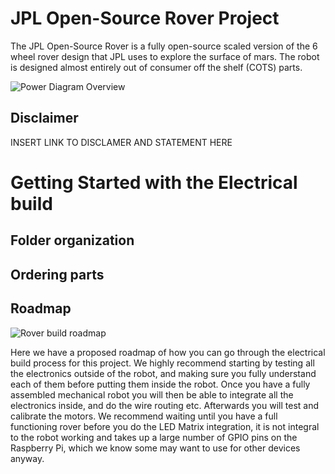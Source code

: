# JPL Open-Source Rover Project
The JPL Open-Source Rover is a fully open-source scaled version of the 6 wheel rover design that JPL uses to explore the surface of mars. The robot is designed almost entirely out of consumer off the shelf (COTS) parts.

![Power Diagram Overview](https://github.jpl.nasa.gov/ejunkins/osr/blob/master/Electrical/Latex%20Docs/Electrical%20Build%20Doc/Pictures/Electronics/power%20diagram.PNG)

## Disclaimer
INSERT LINK TO DISCLAMER AND STATEMENT HERE

# Getting Started with the Electrical build

## Folder organization

## Ordering parts

## Roadmap

![Rover build roadmap](https://github.jpl.nasa.gov/ejunkins/osr/blob/master/images/roadmap.PNG)

Here we have a proposed roadmap of how you can go through the electrical build process for this project. We highly recommend starting by testing all the electronics outside of the robot, and making sure you fully understand each of them before putting them inside the robot. Once you have a fully assembled mechanical robot you will then be able to integrate all the electronics inside, and do the wire routing etc. Afterwards you will test and calibrate the motors. We recommend waiting until you have a full functioning rover before you do the LED Matrix integration, it is not integral to the robot working and takes up a large number of GPIO pins on the Raspberry Pi, which we know some may want to use for other devices anyway. 
